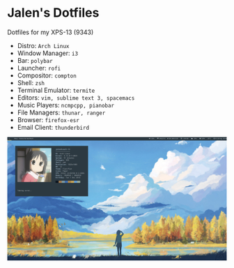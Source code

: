 Jalen's Dotfiles
================
Dotfiles for my XPS-13 (9343)

* Distro: `Arch Linux`
* Window Manager: `i3`
* Bar: `polybar`
* Launcher: `rofi`
* Compositor: `compton`
* Shell: `zsh`
* Terminal Emulator: `termite`
* Editors: `vim, sublime text 3, spacemacs`
* Music Players: `ncmpcpp, pianobar`
* File Managers: `thunar, ranger`
* Browser: `firefox-esr`
* Email Client: `thunderbird`

![](scrots/scrot.png?raw=true)
